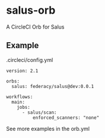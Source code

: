 # salus-orb
A CircleCI Orb for Salus

## Example

.circleci/config.yml

```
version: 2.1

orbs:
  salus: federacy/salus@dev:0.0.1

workflows:
  main:
    jobs:
      - salus/scan:
          enforced_scanners: "none"
```

See more examples in the orb.yml
